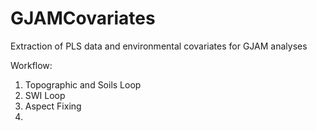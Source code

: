 # GJAMCovariates
Extraction of PLS data and environmental covariates for GJAM analyses

Workflow:

1. Topographic and Soils Loop
2. SWI Loop
3. Aspect Fixing
4. 
